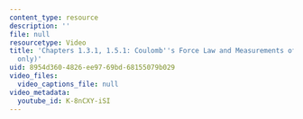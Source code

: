 ```yaml
---
content_type: resource
description: ''
file: null
resourcetype: Video
title: 'Chapters 1.3.1, 1.5.1: Coulomb''s Force Law and Measurements of Charge (demo
  only)'
uid: 8954d360-4826-ee97-69bd-68155079b029
video_files:
  video_captions_file: null
video_metadata:
  youtube_id: K-8nCXY-iSI
---
```

